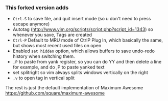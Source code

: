 ### This forked version adds

* `Ctrl-S` to save file, and quit insert mode (so u don't need to press escape anymore)
* Autotag (http://www.vim.org/scripts/script.php?script_id=1343) so whenever you save, Tags are created 
* `Ctrl-P` Default to MRU mode of CtrlP Plug In, which basically the same, but shows most recent used files on open
* Enabled `set hidden` option, which allows buffers to save undo-redo history when switching them.
* `,P` to paste from yank register, so you can do YY and then delete a line for example, and do ,P to paste yanked text
* set splitright so vim always splits windows vertically on the right 
* `,v` to open tag in vertical split

The rest is just the default implementation of Maximum Awesome https://github.com/square/maximum-awesome
